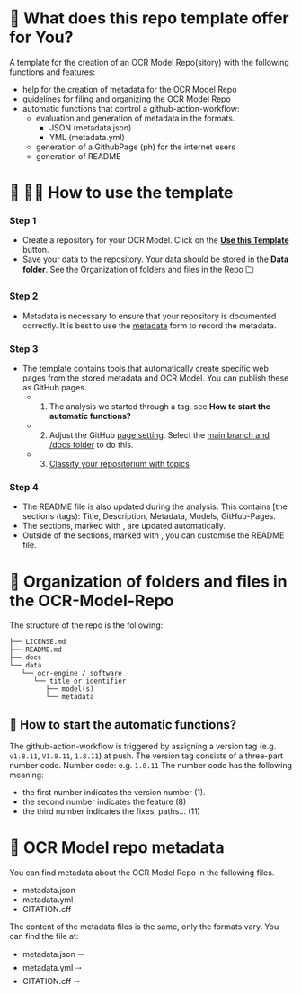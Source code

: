 <!-- Delete !-->
# 🔑 What does this repo template offer for You?

A template for the creation of an OCR Model Repo(sitory) with the following functions and features: 
   - help for the creation of metadata for the OCR Model Repo
   - guidelines for filing and organizing the OCR Model Repo
   - automatic functions that control a github-action-workflow:
      - evaluation and generation of metadata in the formats.
         - JSON (metadata.json)
         - YML (metadata.yml)
      - generation of a GithubPage (ph) for the internet users
      - generation of README

# 👷 👷‍♀️ How to use the template

### Step 1

* Create a repository for your OCR Model. Click on the [**Use this Template**](/../../generate) button.
* Save your data to the repository. Your data should be stored in the **Data folder**. See the Organization of folders and files in the Repo <b>[🗀](#myfootnote1)</b> 

### Step 2

* Metadata is necessary to ensure that your repository is documented correctly. It is best to use the <a href="https://tboenig.github.io/gt-metadata/document-your-gt.html" target="_blank" rel="noopener noreferrer">metadata</a> form to record the metadata.


### Step 3

* The template contains tools that automatically create specific web pages from the stored metadata and OCR Model. You can publish these as GitHub pages.
   -  1. The analysis we started through a tag. see **How to start the automatic functions?**   
   -  2. Adjust the GitHub [page setting](/../../settings/pages). Select the [main branch and /docs folder](https://docs.github.com/en/pages/getting-started-with-github-pages/configuring-a-publishing-source-for-your-github-pages-site) to do this. 
   -  3. [Classify your repositorium with topics](https://docs.github.com/en/repositories/managing-your-repositorys-settings-and-features/customizing-your-repository/classifying-your-repository-with-topics) 


### Step 4

* The README file is also updated during the analysis. This contains [the sections (tags): Title, Description, Metadata, Models, GitHub-Pages.
* The sections, marked with <!-- tag --><!-- /tag -->, are updated automatically.
* Outside of the sections, marked with <!-- tag --><!-- /tag -->, you can customise the README file.

# 📁 Organization of folders and files in the OCR-Model-Repo
 The structure of the repo is the following:

```
├── LICENSE.md
├── README.md
├── docs
└── data
   └── ocr-engine / software
      └── title or identifier
         ├── model(s)
         └── metadata       
 ```       

## 🤖 How to start the automatic functions?

The github-action-workflow is triggered by assigning a version tag (e.g. `v1.8.11`, `V1.8.11`, `1.8.11`) at push.
The version tag consists of a three-part number code.
Number code: e.g. `1.8.11`
The number code has the following meaning:
- the first number indicates the version number (1).
- the second number indicates the feature (8)
- the third number indicates the fixes, paths... (11)


# 📓 OCR Model repo metadata
You can find metadata about the OCR Model Repo in the following files.
   - metadata.json
   - metadata.yml
   - CITATION.cff

The content of the metadata files is the same, only the formats vary.
You can find the file at:
   - metadata.json 🠂
   - metadata.yml 🠂
   - CITATION.cff 🠂
<!-- /Delete !-->
<!-- Title !-->
<!-- /Title !-->

<!-- Description !-->
<!-- /Description !-->

<!-- Metadata !-->
<!-- /Metadata !-->

<!-- Models !-->
<!-- /Models !-->

<!-- GitHub-Pages !-->
<!-- /GitHub-Pages !-->
